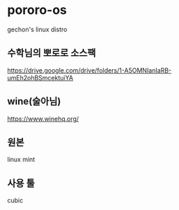 # pororo-os
gechon's linux distro

## 수학님의 뽀로로 소스팩
https://drive.google.com/drive/folders/1-A5OMNIanIaRB-umEh2ohBSmcektuiYA
## wine(술아님)
https://www.winehq.org/
## 원본
linux mint
## 사용 툴
cubic


